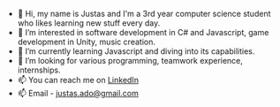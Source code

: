 - 👋 Hi, my name is Justas and I'm a 3rd year computer science student who likes learning new stuff every day.
- 👀 I’m interested in software development in C# and Javascript, game development in Unity, music creation.
- 🌱 I’m currently learning Javascript and diving into its capabilities.
- 💞️ I’m looking for various programming, teamwork experience, internships.
- 📫 You can reach me on [LinkedIn](https://www.linkedin.com/in/justas-adomaitis-7bb024213/) 
- 📫  Email - justas.ado@gmail.com
<!---
jusadocode/jusadocode is a ✨ special ✨ repository because its `README.md` (this file) appears on your GitHub profile.
You can click the Preview link to take a look at your changes.
--->
